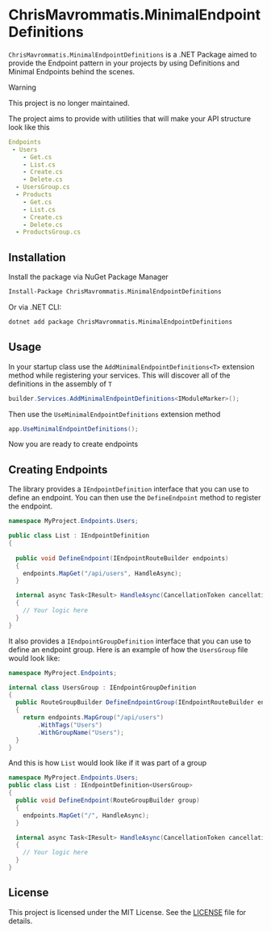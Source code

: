 # ChrisMavrommatis.MinimalEndpointDefinitions

`ChrisMavrommatis.MinimalEndpointDefinitions` is a .NET Package aimed to provide the Endpoint pattern in your projects by using Definitions and Minimal Endpoints behind the scenes.

> [!WARNING]
> This project is no longer maintained.

The project aims to provide with utilities that will make your API structure look like this
```yml
Endpoints
 - Users
    - Get.cs
    - List.cs
    - Create.cs
    - Delete.cs
  - UsersGroup.cs
  - Products
    - Get.cs
    - List.cs
    - Create.cs
    - Delete.cs
  - ProductsGroup.cs
```

## Installation

Install the package via NuGet Package Manager
```bash
Install-Package ChrisMavrommatis.MinimalEndpointDefinitions
```

Or via .NET CLI:
```bash
dotnet add package ChrisMavrommatis.MinimalEndpointDefinitions
```

## Usage
In your startup class use the `AddMinimalEndpointDefinitions<T>` extension method while registering your services. This will discover all of the definitions in the assembly of `T`
```csharp
builder.Services.AddMinimalEndpointDefinitions<IModuleMarker>();
```
Then use the `UseMinimalEndpointDefinitions` extension method
```csharp
app.UseMinimalEndpointDefinitions();
```

Now you are ready to create endpoints

## Creating Endpoints
The library provides a `IEndpointDefinition` interface that you can use to define an endpoint.
You can then use the `DefineEndpoint` method to register the endpoint.


```csharp
namespace MyProject.Endpoints.Users;

public class List : IEndpointDefinition
{
  
  public void DefineEndpoint(IEndpointRouteBuilder endpoints)
  {
    endpoints.MapGet("/api/users", HandleAsync);
  }

  internal async Task<IResult> HandleAsync(CancellationToken cancellationToken = default)
  {
    // Your logic here
  }
}
```

It also provides a `IEndpointGroupDefinition` interface that you can use to define an endpoint group.
Here is an example of how the `UsersGroup` file would look like:

```csharp
namespace MyProject.Endpoints;

internal class UsersGroup : IEndpointGroupDefinition
{
  public RouteGroupBuilder DefineEndpointGroup(IEndpointRouteBuilder endpoints)
  {
    return endpoints.MapGroup("/api/users")
        .WithTags("Users")
        .WithGroupName("Users");
  }
}
```

And this is how `List` would look like if it was part of a group
```csharp
namespace MyProject.Endpoints.Users;
public class List : IEndpointDefinition<UsersGroup>
{
  public void DefineEndpoint(RouteGroupBuilder group)
  {
    endpoints.MapGet("/", HandleAsync);
  }

  internal async Task<IResult> HandleAsync(CancellationToken cancellationToken = default)
  {
    // Your logic here
  }
}
```



## License

This project is licensed under the MIT License. See the [LICENSE](LICENSE) file for details.

